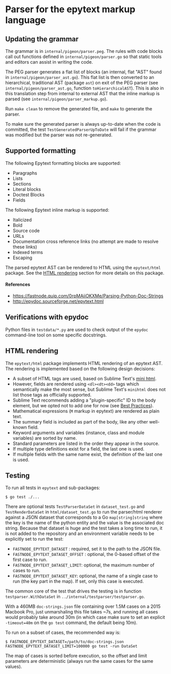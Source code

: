 # Parser for the epytext markup language

## Updating the grammar

The grammar is in `internal/pigeon/parser.peg`. The rules with code blocks call out functions defined in `internal/pigeon/parser.go` so that static tools and editors can assist in writing the code.

The PEG parser generates a flat list of blocks (an internal, flat "AST" found in `internal/pigeon/parser_ast.go`). This flat list is then converted to an hierarchical, traditional AST (package `ast`) on exit of the PEG parser (see `internal/pigeon/parser_ast.go`, function `toHierarchicalAST`). This is also in this translation step from internal to external AST that the inline markup is parsed (see `internal/pigeon/parser_markup.go`).

Run `make clean` to remove the generated file, and `make` to generate the parser.

To make sure the generated parser is always up-to-date when the code is committed, the test `TestGeneratedParserUpToDate` will fail if the grammar was modified but the parser was not re-generated.

## Supported formatting

The following Epytext formatting blocks are supported:

* Paragraphs
* Lists
* Sections
* Literal blocks
* Doctest Blocks
* Fields

The following Epytext inline markup is supported:

* Italicized
* Bold
* Source code
* URLs
* Documentation cross reference links (no attempt are made to resolve these links)
* Indexed terms
* Escaping

The parsed epytext AST can be rendered to HTML using the `epytext/html` package. See the [HTML rendering](#html-rendering) section for more details on this package.

#### References

- https://fastnode.quip.com/0rpMAiiOKXMe/Parsing-Python-Doc-Strings
- http://epydoc.sourceforge.net/epytext.html

## Verifications with epydoc

Python files in `testdata/*.py` are used to check output of the `epydoc` command-line tool on some specific docstrings.

## HTML rendering

The `epytext/html` package implements HTML rendering of an epytext AST. The rendering is implemented based on the following design decisions:

* A subset of HTML tags are used, based on Sublime Text's [mini html](https://www.sublimetext.com/docs/3/minihtml.html).
* However, fields are rendered using `<dl><dt><dd>` tags which semantically make the most sense, but Sublime Text's `minihtml` does not list those tags as officially supported.
* Sublime Text recommends adding a "plugin-specific" ID to the body element, but we opted not to add one for now (see [Best Practices](https://www.sublimetext.com/docs/3/minihtml.html#best_practices)).
* Mathematical expressions (`M` markup in epytext) are rendered as plain text.
* The summary field is included as part of the body, like any other well-known field.
* Keyword arguments and variables (instance, class and module variables) are sorted by name.
* Standard parameters are listed in the order they appear in the source.
* If multiple type definitions exist for a field, the last one is used.
* If multiple fields with the same name exist, the definition of the last one is used.

## Testing

To run all tests in `epytext` and sub-packages:

```
$ go test ./...
```

There are optional tests `TestParserDataSet` in `dataset_test.go` and `TestRenderDataSet` in `html/dataset_test.go` to run the parser/html renderer against a JSON dataset that corresponds to a Go `map[string]string` where the key is the name of the python entity and the value is the associated doc string. Because that dataset is huge and the test takes a long time to run, it is not added to the repository and an environment variable needs to be explicitly set to run the test:

* `FASTNODE_EPYTEXT_DATASET` : required, set it to the path to the JSON file.
* `FASTNODE_EPYTEXT_DATASET_OFFSET` : optional, the 0-based offset of the first case to run.
* `FASTNODE_EPYTEXT_DATASET_LIMIT`: optional, the maximum number of cases to run.
* `FASTNODE_EPYTEXT_DATASET_KEY`: optional, the name of a single case to run (the key part in the map). If set, only this case is executed.

The common core of the test that drives the testing is in function `testparser.WithDataSet` in `../internal/testparser/testparser.go`.

With a 460MB `doc-strings.json` file containing over 1.5M cases on a 2015 Macbook Pro, just unmarshaling this file takes ~7s, and running all cases would probably take around 30m (in which case make sure to set an explicit `-timeout=40m` on the `go test` command, the default being 10m).

To run on a subset of cases, the recommended way is:

```
$ FASTNODE_EPYTEXT_DATASET=/path/to/doc-strings.json FASTNODE_EPYTEXT_DATASET_LIMIT=100000 go test -run DataSet
```

The map of cases is sorted before execution, so the offset and limit parameters are deterministic (always run the same cases for the same values).
